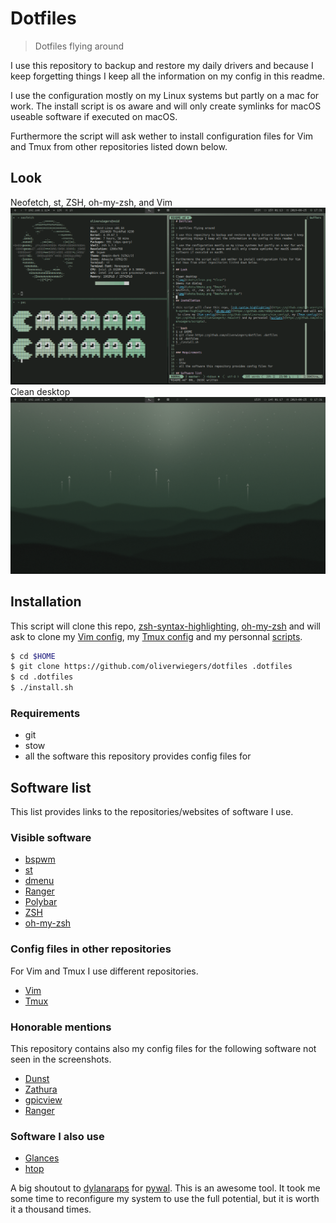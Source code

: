 # Dotfiles

> Dotfiles flying around

I use this repository to backup and restore my daily drivers and because I keep
forgetting things I keep all the information on my config in this readme.

I use the configuration mostly on my Linux systems but partly on a mac for work.
The install script is os aware and will only create symlinks for macOS useable
software if executed on macOS.

Furthermore the script will ask wether to install configuration files for Vim
and Tmux from other repositories listed down below.

## Look

Neofetch, st, ZSH, oh-my-zsh, and Vim
![img](shots/buisy.png "Neofetch st Vim")
Clean desktop
![img](shots/clean.png "Clean")

## Installation

This script will clone this repo, [zsh-syntax-highlighting](https://github.com/zsh-users/zsh-syntax-highlighting), [oh-my-zsh](https://github.com/robbyrussell/oh-my-zsh) and will ask to clone my [Vim config](https://github.com/oliverwiegers/vim_config), my [Tmux config](https://github.com/oliverwiegers/.tmuxist) and my personnal [scripts](https://github.com/oliverwiegers/scripts).

```bash
$ cd $HOME
$ git clone https://github.com/oliverwiegers/dotfiles .dotfiles
$ cd .dotfiles
$ ./install.sh
```

### Requirements

- git
- stow
- all the software this repository provides config files for

## Software list

This list provides links to the repositories/websites of software I use.

### Visible software

- [bspwm](https://github.com/baskerville/bspwm)
- [st](https://st.suckless.org/)
- [dmenu](https://tools.suckless.org/dmenu/)
- [Ranger](https://github.com/ranger/ranger)
- [Polybar](https://github.com/jaagr/polybar)
- [ZSH](https://github.com/zsh-users/zsh)
- [oh-my-zsh](https://github.com/robbyrussell/oh-my-zsh)

### Config files in other repositories

For Vim and Tmux I use different repositories.

- [Vim](https://github.com/oliverwiegers/vim_config)
- [Tmux](https://github.com/oliverwiegers/.tmuxist)

### Honorable mentions

This repository contains also my config files for the following software not 
seen in the screenshots.

- [Dunst](https://github.com/dunst-project/dunst.git)
- [Zathura](https://git.pwmt.org/pwmt/zathura)
- [gpicview](https://github.com/onlyshk/GPicView)
- [Ranger](https://github.com/ranger/ranger)

### Software I also use

- [Glances](https://github.com/nicolargo/glances)
- [htop](https://github.com/hishamhm/htop)

A big shoutout to [dylanaraps](https://github.com/dylanaraps/) for 
[pywal](https://github.com/dylanaraps/pywal). This is an awesome tool. It took 
me some time to reconfigure my system to use the full potential, but it is worth
it a thousand times.
